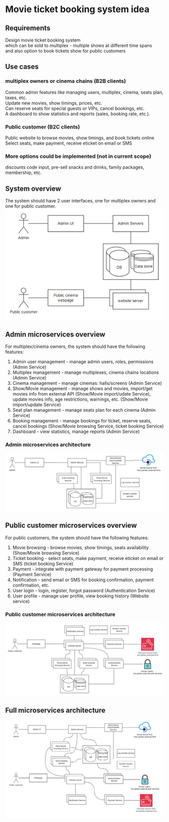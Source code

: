 # Movie ticket booking system idea
## Requirements
Design movie ticket booking system  
which can be sold to multiplex - multiple shows at different time spans  
and also option to book tickets show for public customers

## Use cases
### multiplex owners or cinema chains (B2B clients)
Common admin features like managing users, multiplex, cinema, seats plan, taxes, etc.  
Update new movies, show timings, prices, etc.  
Can reserve seats for special guests or VIPs, cancel bookings, etc.  
A dashboard to show statistics and reports (sales, booking rate, etc.).  
### Public customer (B2C clients)
Public website to browse movies, show timings, and book tickets online  
Select seats, make payment, receive eticket on email or SMS
### More options could be implemented (not in current scope)
discounts code input, pre-sell snacks and drinks, family packages, membership, etc.
## System overview
The system should have 2 user interfaces, one for multiplex owners and one for public customer.  
![System overview](./images/system%20overview.png)
## Admin microservices overview
For multiplex/cinema owners, the system should have the following features:
1. Admin user management - manage admin users, roles, permissions (Admin Service)
2. Multiplex management - manage multiplexes, cinema chains locations (Admin Service)
3. Cinema management - manage cinemas: halls/screens (Admin Service)
4. Show/Movie management - manage shows and movies, import/get movies info from external API (Show/Movie import/udate Service), update movies info, age restrictions, warnings, etc. (Show/Movie import/update Service)
5. Seat plan management - manage seats plan for each cinema (Admin Service)
6. Booking management - manage bookings for ticket, reserve seats, cancel bookings (Show/Movie browsing Service, ticket booking Service)
7. Dashboard - view statistics, manage reports (Admin Service)
### Admin microservices architecture
![Admin microservices architecture](./images/Admin%20microservices%20architecture.png)
## Public customer microservices overview
For public customers, the system should have the following features:
1. Movie browsing - browse movies, show timings, seats availability (Show/Movie browsing Service)
2. Ticket booking - select seats, make payment, receive eticket on email or SMS (ticket booking Service)
3. Payment - integrate with payment gateway for payment processing (Payment Service)
4. Notification - send email or SMS for booking confirmation, payment confirmation, etc.
5. User login - login, register, forgot password (Authentication Service)
6. User profile - manage user profile, view booking history (Website service)
### Public customer microservices architecture
![Public customer microservices architecture](./images/Public%20users%20microservices%20architecture.png)
## Full microservices architecture
![Full microservices architecture](./images/Full%20microservices%20architecture.png)
